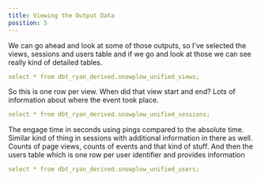 ```yaml
---
title: Viewing the Output Data
position: 5
---
```


We can go ahead and look at some of those outputs, so I've selected the views, sessions and users table and if we go and look at those we can see really kind of detailed tables.

```yaml
select * from dbt_ryan_derived.snowplow_unified_views;
```

So this is one row per view. When did that view start and end? Lots of information about where the event took place.

```yaml
select * from dbt_ryan_derived.snowplow_unified_sessions;
```

The engage time in seconds using pings compared to the absolute time. Similar kind of thing in sessions with additional information in there as well.
Counts of page views, counts of events and that kind of stuff. And then the users table which is one row per user identifier and provides information

```yaml
select * from dbt_ryan_derived.snowplow_unified_users;
```
